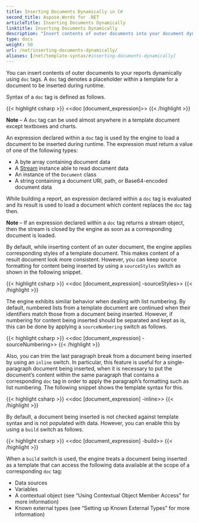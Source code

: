 ```yaml
---
title: Inserting Documents Dynamically in C#
second_title: Aspose.Words for .NET
articleTitle: Inserting Documents Dynamically
linktitle: Inserting Documents Dynamically
description: "Insert contents of outer documents into your document dynamically when building a report using C#."
type: docs
weight: 50
url: /net/inserting-documents-dynamically/
aliases: [/net/template-syntax/#inserting-documents-dynamically]
---
```


You can insert contents of outer documents to your reports dynamically using `doc` tags. A `doc` tag denotes a placeholder within a template for a document to be inserted during runtime. 

Syntax of a `doc` tag is defined as follows.

{{< highlight csharp >}}
<<doc [document_expression]>>
{{< /highlight >}}

**Note** – A `doc` tag can be used almost anywhere in a template document except textboxes and charts.

An expression declared within a `doc` tag is used by the engine to load a document to be inserted during runtime. The expression must return a value of one of the following types:

- A byte array containing document data
- A [Stream](https://docs.microsoft.com/en-us/dotnet/api/system.io.stream?view=net-6.0) instance able to read document data
- An instance of the `Document` class
- A string containing a document URI, path, or Base64-encoded document data

While building a report, an expression declared within a `doc` tag is evaluated and its result is used to load a document which content replaces the `doc` tag then.

**Note** – If an expression declared within a `doc` tag returns a stream object, then the stream is closed by the engine as soon as a corresponding document is loaded.

By default, while inserting content of an outer document, the engine applies corresponding styles of a template document. This makes content of a result document look more consistent. However, you can keep source formatting for content being inserted by using a `sourceStyles` switch as shown in the following snippet.

{{< highlight csharp >}}
<<doc [document_expression] -sourceStyles>>
{{< /highlight >}}

The engine exhibits similar behavior when dealing with list numbering. By default, numbered lists from a template document are continued when their identifiers match those from a document being inserted. However, if numbering for content being inserted should be separated and kept as is, this can be done by applying a `sourceNumbering` switch as follows.

{{< highlight csharp >}}
<<doc [document_expression] -sourceNumbering>>
{{< /highlight >}}

Also, you can trim the last paragraph break from a document being inserted by using an `inline` switch. In particular, this feature is useful for a single-paragraph document being inserted, when it is necessary to put the document’s content within the same paragraph that contains a corresponding `doc` tag in order to apply the paragraph’s formatting such as list numbering. The following snippet shows the template syntax for this.

{{< highlight csharp >}}
<<doc [document_expression] -inline>>
{{< /highlight >}}

By default, a document being inserted is not checked against template syntax and is not populated with data. However, you can enable this by using a `build` switch as follows.

{{< highlight csharp >}}
<<doc [document_expression] -build>>
{{< /highlight >}}

When a `build` switch is used, the engine treats a document being inserted as a template that can access the following data available at the scope of a corresponding `doc` tag:

- Data sources
- Variables
- A contextual object (see “Using Contextual Object Member Access” for more information)
- Known external types (see “Setting up Known External Types” for more information)
